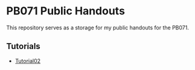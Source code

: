 # PB071 Public Handouts

This repository serves as a storage for my public handouts for the PB071.


## Tutorials

- [Tutorial02](./cv02)

